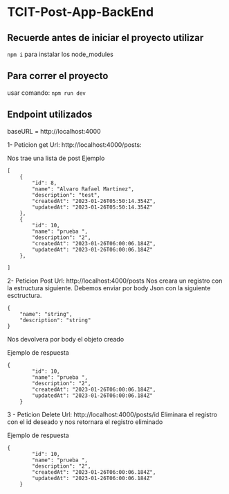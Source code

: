 # TCIT-Post-App-BackEnd

## Recuerde antes de iniciar el proyecto utilizar
`npm i` para instalar los node_modules
## Para correr el proyecto
usar comando: `npm run dev`

## Endpoint utilizados
baseURL = http://localhost:4000

1- Peticion get Url: http://localhost:4000/posts:

Nos trae una lista de post 
Ejemplo 
```
[
    {
        "id": 8,
        "name": "Alvaro Rafael Martinez",
        "description": "test",
        "createdAt": "2023-01-26T05:50:14.354Z",
        "updatedAt": "2023-01-26T05:50:14.354Z"
    },
    {
        "id": 10,
        "name": "prueba ",
        "description": "2",
        "createdAt": "2023-01-26T06:00:06.184Z",
        "updatedAt": "2023-01-26T06:00:06.184Z"
    },
  
]
```

2- Peticion Post Url: http://localhost:4000/posts
Nos creara un registro con la estructura siguiente.
Debemos enviar por body
Json con la siguiente esctructura.

```
{
	"name": "string",
	"description": "string"
}

```
Nos devolvera por body el objeto creado 

Ejemplo de respuesta

```
{
        "id": 10,
        "name": "prueba ",
        "description": "2",
        "createdAt": "2023-01-26T06:00:06.184Z",
        "updatedAt": "2023-01-26T06:00:06.184Z"
    }
```
3 - Peticion Delete Url: http://localhost:4000/posts/id
Eliminara el registro con el id deseado y nos retornara el registro eliminado

Ejemplo de respuesta

```
{
        "id": 10,
        "name": "prueba ",
        "description": "2",
        "createdAt": "2023-01-26T06:00:06.184Z",
        "updatedAt": "2023-01-26T06:00:06.184Z"
    }
```



